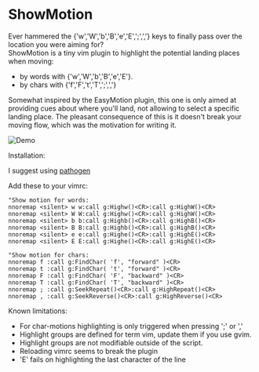ShowMotion
==========

Ever hammered the {'w','W','b','B','e','E',';',','} keys to finally pass over the location you were aiming for?  
ShowMotion is a tiny vim plugin to highlight the potential landing places when moving:

* by words with {'w','W','b','B','e','E'}.
* by chars with {'f','F','t','T',';',','}

Somewhat inspired by the EasyMotion plugin, this one is only aimed at providing cues about where you'll land, not allowing to select a specific landing place. The pleasant consequence of this is it doesn't break your moving flow, which was the motivation for writing it.

 ![Demo](https://i.imgur.com/sWUqiF3.gif)

Installation:

 I suggest using [pathogen](https://github.com/tpope/vim-pathogen)


Add these to your vimrc:  

    "Show motion for words:  
    nnoremap <silent> w w:call g:Highw()<CR>:call g:HighW()<CR>  
    nnoremap <silent> W W:call g:Highw()<CR>:call g:HighW()<CR>  
    nnoremap <silent> b b:call g:Highb()<CR>:call g:HighB()<CR>  
    nnoremap <silent> B B:call g:Highb()<CR>:call g:HighB()<CR>  
    nnoremap <silent> e e:call g:Highe()<CR>:call g:HighE()<CR>  
    nnoremap <silent> E E:call g:Highe()<CR>:call g:HighE()<CR>  

    "Show motion for chars:  
    nnoremap f :call g:FindChar( 'f', "forward" )<CR>  
    nnoremap t :call g:FindChar( 't', "forward" )<CR>  
    nnoremap F :call g:FindChar( 'F', "backward" )<CR>  
    nnoremap T :call g:FindChar( 'T', "backward" )<CR>  
    nnoremap ; :call g:SeekRepeat()<CR>:call g:HighRepeat()<CR>
    nnoremap , :call g:SeekReverse()<CR>:call g:HighReverse()<CR>


Known limitations:

* For char-motions highlighting is only triggered when pressing ';' or ','
* Highlight groups are defined for term vim, update them if you use gvim.
* Highlight groups are not modifiable outside of the script.
* Reloading vimrc seems to break the plugin
* 'E' fails on highlighting the last character of the line
